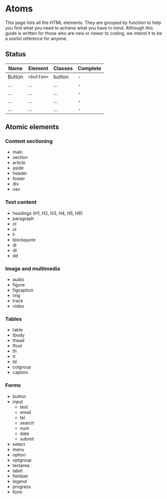 # Atoms
This page lists all the HTML elements. They are grouped by function to help you find what you need to achieve what you have in mind. Although this guide is written for those who are new or newer to coding, we intend it to be a useful reference for anyone.

## Status
Name | Element | Classes | Complete
---- | ------- | ------- | --------
Button | `<button>` | button | -
... | ... | ... | -
... | ... | ... | -
... | ... | ... | -
... | ... | ... | -

## Atomic elements

### Content sectioning
* main
* section
* article
* aside
* header
* footer
* div
* nav

### Text content
* headings (H1, H2, H3, H4, H5, H6)
* paragraph
* ol
* ul
* li
* blockquote
* dl
* dt
* dd

### Image and multimedia
* audio
* figure
* figcaption
* img
* track
* video

### Tables
* table
* tbody
* thead
* tfoot
* th
* tr
* td
* colgroup
* caption

### Forms
* button
* input
    * text
    * email
    * tel
    * search
    * num
    * date
    * submit
* select
* menu
* option
* optgroup
* textarea
* label
* fieldset
* legend
* progress
* form
